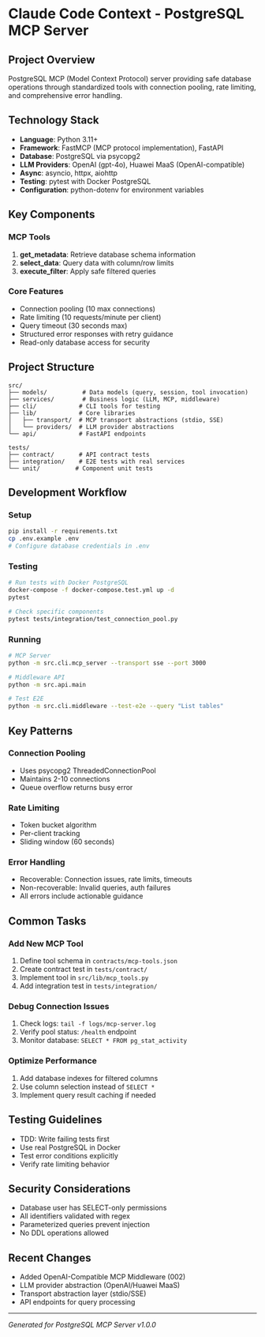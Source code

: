 # Claude Code Context - PostgreSQL MCP Server

## Project Overview
PostgreSQL MCP (Model Context Protocol) server providing safe database operations through standardized tools with connection pooling, rate limiting, and comprehensive error handling.

## Technology Stack
- **Language**: Python 3.11+
- **Framework**: FastMCP (MCP protocol implementation), FastAPI
- **Database**: PostgreSQL via psycopg2
- **LLM Providers**: OpenAI (gpt-4o), Huawei MaaS (OpenAI-compatible)
- **Async**: asyncio, httpx, aiohttp
- **Testing**: pytest with Docker PostgreSQL
- **Configuration**: python-dotenv for environment variables

## Key Components

### MCP Tools
1. **get_metadata**: Retrieve database schema information
2. **select_data**: Query data with column/row limits
3. **execute_filter**: Apply safe filtered queries

### Core Features
- Connection pooling (10 max connections)
- Rate limiting (10 requests/minute per client)
- Query timeout (30 seconds max)
- Structured error responses with retry guidance
- Read-only database access for security

## Project Structure
```
src/
├── models/          # Data models (query, session, tool invocation)
├── services/        # Business logic (LLM, MCP, middleware)
├── cli/            # CLI tools for testing
├── lib/            # Core libraries
│   ├── transport/  # MCP transport abstractions (stdio, SSE)
│   └── providers/  # LLM provider abstractions
└── api/            # FastAPI endpoints

tests/
├── contract/       # API contract tests
├── integration/    # E2E tests with real services
└── unit/          # Component unit tests
```

## Development Workflow

### Setup
```bash
pip install -r requirements.txt
cp .env.example .env
# Configure database credentials in .env
```

### Testing
```bash
# Run tests with Docker PostgreSQL
docker-compose -f docker-compose.test.yml up -d
pytest

# Check specific components
pytest tests/integration/test_connection_pool.py
```

### Running
```bash
# MCP Server
python -m src.cli.mcp_server --transport sse --port 3000

# Middleware API
python -m src.api.main

# Test E2E
python -m src.cli.middleware --test-e2e --query "List tables"
```

## Key Patterns

### Connection Pooling
- Uses psycopg2 ThreadedConnectionPool
- Maintains 2-10 connections
- Queue overflow returns busy error

### Rate Limiting  
- Token bucket algorithm
- Per-client tracking
- Sliding window (60 seconds)

### Error Handling
- Recoverable: Connection issues, rate limits, timeouts
- Non-recoverable: Invalid queries, auth failures
- All errors include actionable guidance

## Common Tasks

### Add New MCP Tool
1. Define tool schema in `contracts/mcp-tools.json`
2. Create contract test in `tests/contract/`
3. Implement tool in `src/lib/mcp_tools.py`
4. Add integration test in `tests/integration/`

### Debug Connection Issues
1. Check logs: `tail -f logs/mcp-server.log`
2. Verify pool status: `/health` endpoint
3. Monitor database: `SELECT * FROM pg_stat_activity`

### Optimize Performance
1. Add database indexes for filtered columns
2. Use column selection instead of `SELECT *`
3. Implement query result caching if needed

## Testing Guidelines
- TDD: Write failing tests first
- Use real PostgreSQL in Docker
- Test error conditions explicitly
- Verify rate limiting behavior

## Security Considerations
- Database user has SELECT-only permissions
- All identifiers validated with regex
- Parameterized queries prevent injection
- No DDL operations allowed

## Recent Changes
- Added OpenAI-Compatible MCP Middleware (002)
- LLM provider abstraction (OpenAI/Huawei MaaS)
- Transport abstraction layer (stdio/SSE)
- API endpoints for query processing

---
*Generated for PostgreSQL MCP Server v1.0.0*